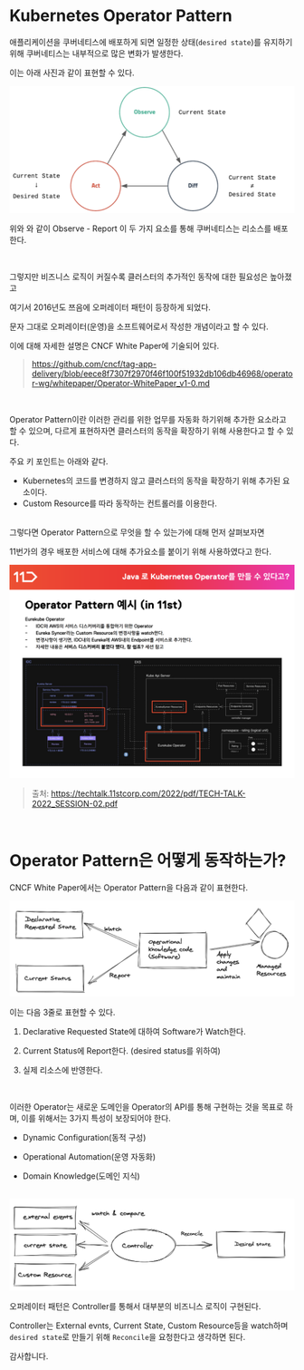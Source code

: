# Kubernetes Operator Pattern

애플리케이션을 쿠버네티스에 배포하게 되면 일정한 상태(`desired state`)를 유지하기 위해 쿠버네티스는 내부적으로 많은 변화가 발생한다.

이는 아래 사진과 같이 표현할 수 있다.

<img src="./img/0.png">

위와 와 같이 Observe - Report 이 두 가지 요소를 통해 쿠버네티스는 리소스를 배포한다.


<br>

그렇지만 비즈니스 로직이 커질수록 클러스터의 추가적인 동작에 대한 필요성은 높아졌고


여기서 2016년도 쯔음에 오퍼레이터 패턴이 등장하게 되었다.

문자 그대로 오퍼레이터(운영)을 소프트웨어로서 작성한 개념이라고 할 수 있다.



이에 대해 자세한 설명은 CNCF White Paper에 기술되어 있다.

> https://github.com/cncf/tag-app-delivery/blob/eece8f7307f2970f46f100f51932db106db46968/operator-wg/whitepaper/Operator-WhitePaper_v1-0.md


<br>


Operator Pattern이란 이러한 관리를 위한 업무를 자동화 하기위해 추가한 요소라고 할 수 있으며, 다르게 표현하자면 클러스터의 동작을 확장하기 위해 사용한다고 할 수 있다.

주요 키 포인트는 아래와 같다.

* Kubernetes의 코드를 변경하지 않고 클러스터의 동작을 확장하기 위해 추가된 요소이다.
* Custom Resource를 따라 동작하는 컨트롤러를 이용한다.

<br>
그렇다면 Operator Pattern으로 무엇을 할 수 있는가에 대해 먼저 살펴보자면 

11번가의 경우 배포한 서비스에 대해 추가요소를 붙이기 위해 사용하였다고 한다.

<img src="./img/2.png">

> 출처: https://techtalk.11stcorp.com/2022/pdf/TECH-TALK-2022_SESSION-02.pdf

<br>

# Operator Pattern은 어떻게 동작하는가?


CNCF White Paper에서는 Operator Pattern을 다음과 같이 표현한다.

<img src="./img/3.png">

<br>

이는 다음 3줄로 표현할 수 있다.

1. Declarative Requested State에 대하여 Software가 Watch한다.

2. Current Status에 Report한다. (desired status를 위하여)

3. 실제 리소스에 반영한다.

<br>

이러한 Operator는 새로운 도메인을 Operator의 API를 통해 구현하는 것을 목표로 하며, 이를 위해서는 3가지 특성이 보장되어야 한다.

* Dynamic Configuration(동적 구성)

* Operational Automation(운영 자동화)

* Domain Knowledge(도메인 지식)

<br>



<img src="./img/4.png">

오퍼레이터 패턴은 Controller를 통해서 대부분의 비즈니스 로직이 구현된다.

Controller는 External evnts, Current State, Custom Resource등을 watch하며 `desired state`로 만들기 위해 `Reconcile`을 요청한다고 생각하면 된다.

감사합니다.